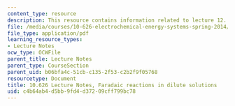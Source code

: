 ```yaml
---
content_type: resource
description: This resource contains information related to lecture 12.
file: /media/courses/10-626-electrochemical-energy-systems-spring-2014/c4b64ab4d5bb9fd4d37209cff799bc78_MIT10_626S14_S11lec12.pdf
file_type: application/pdf
learning_resource_types:
- Lecture Notes
ocw_type: OCWFile
parent_title: Lecture Notes
parent_type: CourseSection
parent_uid: b06bfa4c-51cb-c135-2f53-c2b2f9f05768
resourcetype: Document
title: 10.626 Lecture Notes, Faradaic reactions in dilute solutions
uid: c4b64ab4-d5bb-9fd4-d372-09cff799bc78
---
```

